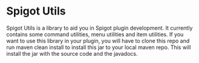 # Spigot Utils

Spigot Utils is a library to aid you in Spigot plugin development. 
It currently contains some command utilities, menu utilities and item utilities.
If you want to use this library in your plugin, you will have to clone this repo 
and run maven clean install to install this jar to your local maven repo.
This will install the jar with the source code and the javadocs.
